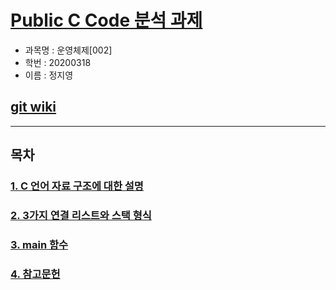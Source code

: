 # <a href = "https://github.com/stop-zero/Public-C-Code/wiki">Public C Code 분석 과제 </a>

- 과목명 : 운영체제[002]
- 학번 : 20200318
- 이름 : 정지영

## [git wiki](https://github.com/stop-zero/Public-C-Code/wiki)

---

## 목차

### <a href="https://github.com/stop-zero/Public-C-Code/wiki/1.-C-%EC%96%B8%EC%96%B4-%EC%9E%90%EB%A3%8C-%EA%B5%AC%EC%A1%B0%EC%97%90-%EB%8C%80%ED%95%9C-%EC%84%A4%EB%AA%85">1. C 언어 자료 구조에 대한 설명</a>

### <a href = "https://github.com/stop-zero/Public-C-Code/wiki/2.--3%EA%B0%80%EC%A7%80-%EC%97%B0%EA%B2%B0-%EB%A6%AC%EC%8A%A4%ED%8A%B8%EC%99%80-%EC%8A%A4%ED%83%9D-%ED%98%95%EC%8B%9D">2. 3가지 연결 리스트와 스택 형식</a>

### <a href = "https://github.com/stop-zero/Public-C-Code/wiki/3.-main-%ED%95%A8%EC%88%98">3. main 함수</a>

### <a href = "https://github.com/stop-zero/Public-C-Code/wiki/4.-%EC%B0%B8%EA%B3%A0%EB%AC%B8%ED%97%8C">4. 참고문헌</a>
